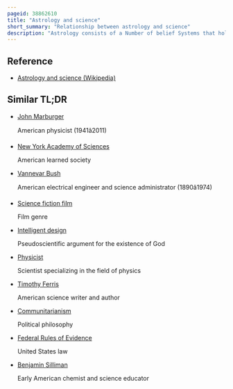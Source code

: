 ```yaml
---
pageid: 38862610
title: "Astrology and science"
short_summary: "Relationship between astrology and science"
description: "Astrology consists of a Number of belief Systems that hold that there is a Relationship between astronomical Phenomena and Events or Descriptions of Personalities in the human World. Astrology has been rejected by the scientific Community as having no Explanation of the Universe. Scientific Tests have found no Evidence to support the Premises or purported Effects in astrological Traditions."
---
```


## Reference

- [Astrology and science (Wikipedia)](https://en.wikipedia.org/?curid=38862610)

## Similar TL;DR

- [John Marburger](/tldr/en/john-marburger)

  American physicist (1941â2011)

- [New York Academy of Sciences](/tldr/en/new-york-academy-of-sciences)

  American learned society

- [Vannevar Bush](/tldr/en/vannevar-bush)

  American electrical engineer and science administrator (1890â1974)

- [Science fiction film](/tldr/en/science-fiction-film)

  Film genre

- [Intelligent design](/tldr/en/intelligent-design)

  Pseudoscientific argument for the existence of God

- [Physicist](/tldr/en/physicist)

  Scientist specializing in the field of physics

- [Timothy Ferris](/tldr/en/timothy-ferris)

  American science writer and author

- [Communitarianism](/tldr/en/communitarianism)

  Political philosophy

- [Federal Rules of Evidence](/tldr/en/federal-rules-of-evidence)

  United States law

- [Benjamin Silliman](/tldr/en/benjamin-silliman)

  Early American chemist and science educator
